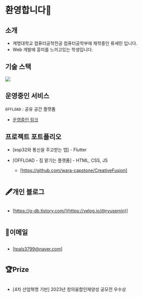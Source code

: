 # 환영합니다👋

## 소개
- 계명대학교 컴퓨터공학전공 컴퓨터공학부에 재학중인 류세민 입니다.
- Web 개발에 흥미를 느끼고있는 학생입니다.



## 기술 스택
<img src="https://skillicons.dev/icons?i=c,python,html,css,js,java,dart,react,spring,flutter,aws,docker" />

## 운영중인 서비스
`OFFLOAD` : 공유 공간 플랫폼
- [운영중인 링크]( https://offloadwara.netlify.app/)

## 프로젝트 포트폴리오
- [esp32와 통신을 주고받는 앱] - Flutter

- [OFFLOAD - 짐 맡기는 플랫폼] - HTML, CSS, JS
  - [https://github.com/wara-capstone/CreativeFusion]
  
  
<h2 style="display: inline-block; vertical-align: middle;">🖋개인 블로그</h2>

- [https://g-db.tistory.com/](https://velog.io/@ryusemin)]

<h2 style="display: inline-block; vertical-align: middle;">📧이메일</h2>

- [tpals3799@naver.com]


<h2 style="display: inline-block; vertical-align: middle;">🏆Prize </h2>

- [4차 산업혁명 기반] 2023년 창의융합인재양성 공모전 우수상
